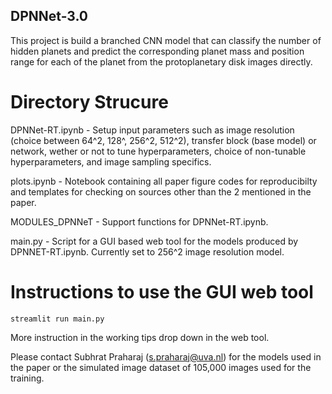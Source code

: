 ## DPNNet-3.0

This project is build a branched CNN model that can classify the number of hidden planets and predict the corresponding planet mass and position range for each of the planet from the protoplanetary disk images directly.

# Directory Strucure

DPNNet-RT.ipynb - Setup input parameters such as image resolution (choice between 64^2, 128^, 256^2, 512^2), transfer block (base model) or network, wether or not to tune hyperparameters, choice of non-tunable hyperparameters, and image sampling specifics.

plots.ipynb - Notebook containing all paper figure codes for reproducibilty and templates for checking on sources other than the 2 mentioned in the paper.

MODULES_DPNNeT - Support functions for DPNNet-RT.ipynb.

main.py - Script for a GUI based web tool for the models produced by DPNNET-RT.ipynb. Currently set to 256^2 image resolution model.

# Instructions to use the GUI web tool

```
streamlit run main.py
```
More instruction in the working tips drop down in the web tool.

Please contact Subhrat Praharaj (s.praharaj@uva.nl) for the models used in the paper or the simulated image dataset of 105,000 images used for the training.
